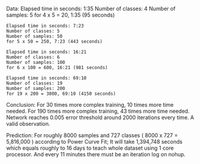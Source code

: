 Data:
    Elapsed time in seconds: 1:35
    Number of classes: 4
    Number of samples: 5
    for 4 x 5 = 20, 1:35 (95 seconds)

    Elapsed time in seconds: 7:23
    Number of classes: 5
    Number of samples: 50
    for 5 x 50 = 250, 7:23 (443 seconds)

    Elapsed time in seconds: 16:21
    Number of classes: 6
    Number of samples: 100
    for 6 x 100 = 600, 16:21 (981 seconds)

    Elapsed time in seconds: 69:10
    Number of classes: 19
    Number of samples: 200
    for 19 x 200 = 3800, 69:10 (4150 seconds)

Conclusion:
    For 30 times more complex training, 10 times more time needed.
    For 190 times more complex training, 43 times more time needed.
    Network reaches 0.005 error threshold around 2000 iterations every time. A valid observation.

Prediction:
    For roughly 8000 samples and 727 classes ( 8000 x 727 = 5,816,000 ) according to Power Curve Fit;
    It will take 1,394,748 seconds which equals roughly to 16 days to teach whole dataset using 1 core processor.
    And every 11 minutes there must be an iteration log on nohup.
